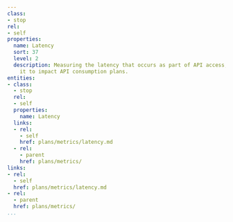 ```yaml
---
class:
- stop
rel:
- self
properties:
  name: Latency
  sort: 37
  level: 2
  description: Measuring the latency that occurs as part of API access, and allowing
    it to impact API consumption plans.
entities:
- class:
  - stop
  rel:
  - self
  properties:
    name: Latency
  links:
  - rel:
    - self
    href: plans/metrics/latency.md
  - rel:
    - parent
    href: plans/metrics/
links:
- rel:
  - self
  href: plans/metrics/latency.md
- rel:
  - parent
  href: plans/metrics/
...
```

